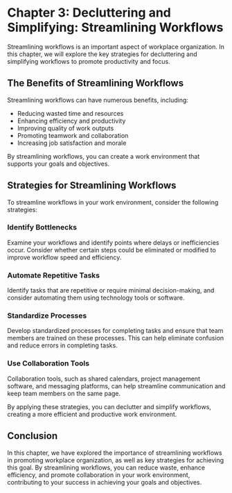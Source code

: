 Chapter 3: Decluttering and Simplifying: Streamlining Workflows
===============================================================

Streamlining workflows is an important aspect of workplace organization. In this chapter, we will explore the key strategies for decluttering and simplifying workflows to promote productivity and focus.

The Benefits of Streamlining Workflows
--------------------------------------

Streamlining workflows can have numerous benefits, including:

* Reducing wasted time and resources
* Enhancing efficiency and productivity
* Improving quality of work outputs
* Promoting teamwork and collaboration
* Increasing job satisfaction and morale

By streamlining workflows, you can create a work environment that supports your goals and objectives.

Strategies for Streamlining Workflows
-------------------------------------

To streamline workflows in your work environment, consider the following strategies:

### Identify Bottlenecks

Examine your workflows and identify points where delays or inefficiencies occur. Consider whether certain steps could be eliminated or modified to improve workflow speed and efficiency.

### Automate Repetitive Tasks

Identify tasks that are repetitive or require minimal decision-making, and consider automating them using technology tools or software.

### Standardize Processes

Develop standardized processes for completing tasks and ensure that team members are trained on these processes. This can help eliminate confusion and reduce errors in completing tasks.

### Use Collaboration Tools

Collaboration tools, such as shared calendars, project management software, and messaging platforms, can help streamline communication and keep team members on the same page.

By applying these strategies, you can declutter and simplify workflows, creating a more efficient and productive work environment.

Conclusion
----------

In this chapter, we have explored the importance of streamlining workflows in promoting workplace organization, as well as key strategies for achieving this goal. By streamlining workflows, you can reduce waste, enhance efficiency, and promote collaboration in your work environment, contributing to your success in achieving your goals and objectives.

